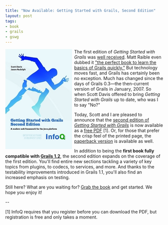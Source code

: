 ```yaml
---
title: "Now Available: Getting Started with Grails, Second Edition"
layout: post
tags:
- book
- grails
- gswg
---
```


[<img src="/resources/201002-gswg2-cover.jpg" alt="Getting Started with Grails, Second Edition" title="Getting Started with Grails, Second Edition" style="float: left; padding-right: .5em;" />](http://www.infoq.com/minibooks/grails-getting-started "InfoQ: Getting Started with Grails, Second Edition")

The first edition of *Getting Started with Grails* was [well received](/gswg_reviews.html).
Matt Raible even dubbed it
["the perfect book to learn the basics of Grails quickly."](http://raibledesigns.com/rd/entry/book_reviews_getting_started_with "Raible Designs | Reviews: Getting Started with Grails")
But technology moves fast, and Grails has certainly been no exception.
Much has changed since the days of Grails 0.3—the then-current version of Grails in January, 2007.
So when Scott Davis offered to bring *Getting Started with Grails* up to date, who was I to say "No?"

Today, Scott and I are pleased to announce that the [second edition of *Getting Started with Grails*](http://www.infoq.com/minibooks/grails-getting-started "InfoQ: Getting Started with Grails, Second Edition") is now available as a [free PDF](http://www.infoq.com/minibooks/grails-getting-started "InfoQ: Getting Started with Grails, Second Edition") [1].  Or, for those that prefer the crisp feel of the printed page, the [paperback version](http://www.lulu.com/content/7868425 "lulu.com - Getting Started with Grails, Second Edition") is available as well.

In addition to being the **first book fully compatible with [Grails 1.2](http://www.grails.org/1.2+Release+Notes "Grails - 1.2 Release Notes")**, the second edition expands on the coverage of the first edition.  You'll find entire new sections tackling a variety of key topics from plugins, to codecs, to services, and more.  And thanks to the testability improvements introduced in Grails 1.1, you'll also find an increased emphasis on testing.

Still here?  What are you waiting for?  [Grab the book](http://www.infoq.com/minibooks/grails-getting-started "InfoQ: Getting Started with Grails, Second Edition") and get started.  We hope you enjoy it!

--

[1] InfoQ requires that you register before you can download the PDF, but registration is free and only takes a moment.
